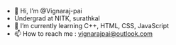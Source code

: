 - 👋 Hi, I’m @Vignaraj-pai
- Undergrad at NITK, surathkal
- 🌱 I’m currently learning C++, HTML, CSS, JavaScript
- 📫 How to reach me : vignarajpai@outlook.com


